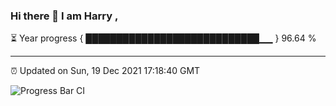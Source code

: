 ### Hi there 👋 I am Harry , 

⏳ Year progress { ████████████████████████████▁▁ } 96.64 %

---

⏰ Updated on Sun, 19 Dec 2021 17:18:40 GMT

![Progress Bar CI](https://github.com/duykhang68/duykhang68/workflows/Progress%20Bar%20CI/badge.svg)
